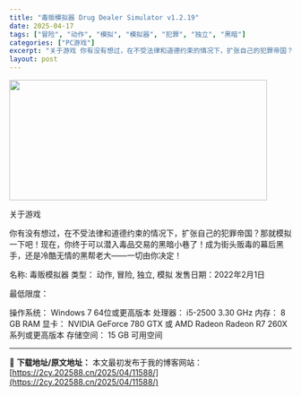 ```yaml
---
title: "毒贩模拟器 Drug Dealer Simulator v1.2.19"
date: 2025-04-17
tags: ["冒险", "动作", "模拟", "模拟器", "犯罪", "独立", "黑暗"]
categories: ["PC游戏"]
excerpt: "关于游戏 你有没有想过，在不受法律和道德约束的情况下，扩张自己的犯罪帝国？那就模拟一下吧！现在，你终于可以潜入毒品交易的黑暗小巷了！成为街头贩毒的幕后黑手，还是冷酷无情的黑帮老大——一切由你决定！ 名称: 毒贩模拟器 类型： 动作, 冒险, 独立, 模拟 发售日期：2022年2月1日 最低限度： 操&hellip;"
layout: post
---
```


<img class="aligncenter size-full wp-image-11589" src="https://2cy.202588.cn/wp-content/uploads/2025/04/2025041705382060.webp" alt="" width="460" height="215" />

关于游戏

你有没有想过，在不受法律和道德约束的情况下，扩张自己的犯罪帝国？那就模拟一下吧！现在，你终于可以潜入毒品交易的黑暗小巷了！成为街头贩毒的幕后黑手，还是冷酷无情的黑帮老大——一切由你决定！

名称: 毒贩模拟器
类型： 动作, 冒险, 独立, 模拟
发售日期：2022年2月1日

最低限度：

操作系统： Windows 7 64位或更高版本
处理器： i5-2500 3.30 GHz
内存： 8 GB RAM
显卡： NVIDIA GeForce 780 GTX 或 AMD Radeon Radeon R7 260X 系列或更高版本
存储空间： 15 GB 可用空间

---
📖 **下载地址/原文地址：** 本文最初发布于我的博客网站：[https://2cy.202588.cn/2025/04/11588/](https://2cy.202588.cn/2025/04/11588/)
